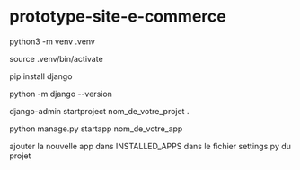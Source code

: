 # prototype-site-e-commerce


python3 -m venv .venv

source .venv/bin/activate

pip install django

python -m django --version

django-admin startproject nom_de_votre_projet .

python manage.py startapp nom_de_votre_app

ajouter la nouvelle app dans INSTALLED_APPS dans le fichier settings.py du projet